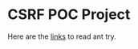 # CSRF POC Project

Here are the [links](https://gist.github.com/Krasnyanskiy/51adf0d9985381acbaed) to read ant try.
